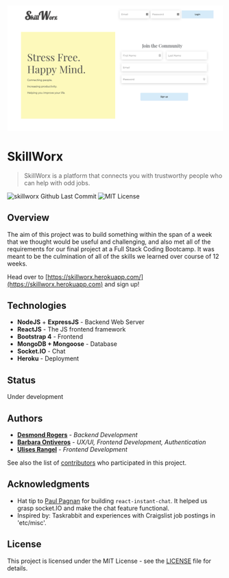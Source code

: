 [![SkillWorx Homepage](./public/images/skillworx.herokuapp.com_.png)](./public/images/skillworx.herokuapp.com_.png)

# SkillWorx
> SkillWorx is a platform that connects you with trustworthy people who can help with odd jobs.

![skillworx Github Last Commit](https://img.shields.io/github/last-commit/dezrogers/skillworx?style=flat-square)
![MIT License](https://img.shields.io/github/license/dezrogers/skillworx?style=flat-square)

## Overview
The aim of this project was to build something within the span of a week that we thought would be useful and challenging, and also met all of the requirements for our final project at a Full Stack Coding Bootcamp. It was meant to be the culmination of all of the skills we learned over course of 12 weeks.

Head over to [https://skillworx.herokuapp.com/](https://skillworx.herokuapp.com) and sign up!

## Technologies
* **NodeJS** + **ExpressJS** - Backend Web Server
* **ReactJS** - The JS frontend framework
* **Bootstrap 4** - Frontend
* **MongoDB + Mongoose** - Database
* **Socket.IO** - Chat
* **Heroku** - Deployment

## Status

Under development

## Authors

* **[Desmond Rogers](https://github.com/dezrogers)** - *Backend Development*
* **[Barbara Ontiveros](https://github.com/Barbi105)** - *UX/UI, Frontend Development, Authentication*
* **[Ulises Rangel](https://github.com/urangel)** - *Frontend Development*

See also the list of [contributors](https://github.com/dezrogers/skillworx/graphs/contributors) who participated in this project.

## Acknowledgments

* Hat tip to [Paul Pagnan](https://github.com/paul-pagnan) for building `react-instant-chat`. It helped us grasp socket.IO and make the chat feature functional.
* Inspired by: Taskrabbit and experiences with Craigslist job postings in 'etc/misc'.

## License

This project is licensed under the MIT License - see the [LICENSE](LICENSE) file for details.
